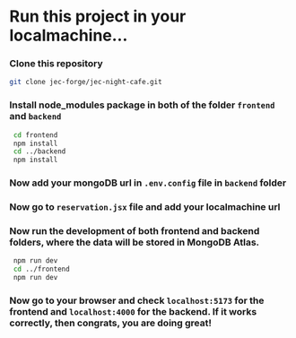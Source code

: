 # Run this project in your localmachine...

### Clone this repository

 ```bash
 git clone jec-forge/jec-night-cafe.git
```

### Install node_modules package in both of the folder `frontend` and `backend`

```bash
 cd frontend
 npm install
 cd ../backend
 npm install
```
### Now add your mongoDB url in `.env.config` file in `backend` folder

### Now go to `reservation.jsx` file and add your localmachine url

### Now run the development of both frontend and backend folders, where the data will be stored in MongoDB Atlas.

```bash
 npm run dev
 cd ../frontend
 npm run dev
```
### Now go to your browser and check `localhost:5173` for the frontend and `localhost:4000` for the backend. If it works correctly, then congrats, you are doing great!

